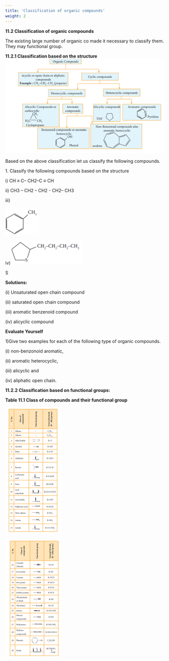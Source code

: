 ```yaml
---
title: 'Classification of organic compounds'
weight: 2
---
```


**11.2 Classification of organic compounds**

The existing large number of organic co made it necessary to classify them. They may functional group.

**11.2.1 Classification based on the structure**
![](s1.png)

Based on the above classification let us classify the following compounds.

1\. Classify the following compounds based on the structure

i) CH ≡ C– CH2–C ≡ CH

ii) CH3 – CH2 – CH2 - CH2– CH3

iii)

![](s2.png)

iv) ![](s3.png)

S

**Solutions:**

(i) Unsaturated open chain compound

(ii) saturated open chain compound

(iii) aromatic benzenoid compound

(iv) alicyclic compound

**Evaluate Yourself** 

1)Give two examples for each of the following type of organic compounds.

(i) non-benzonoid aromatic,

(ii) aromatic heterocyclic,

(iii) alicyclic and

(iv) aliphatic open chain.

 

**11.2.2 Classification based on functional groups:**

**Table 11.1 Class of compounds and their functional group**

![functional group](s4.png)

![](s5.png)


